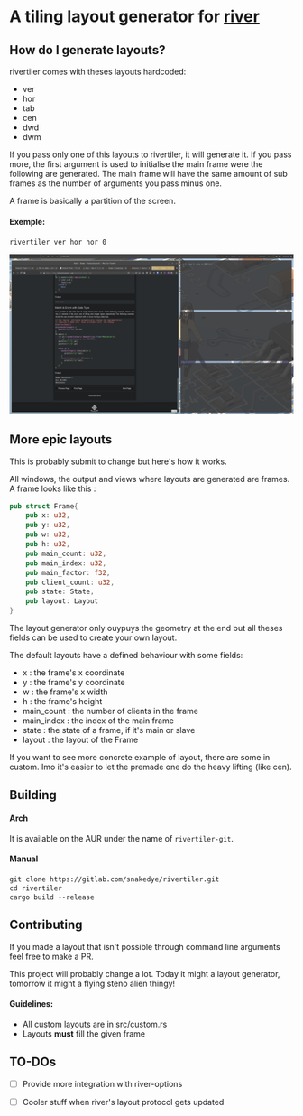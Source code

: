 # A tiling layout generator for [river](https://github.com/ifreund/river)

## How do I generate layouts?

rivertiler comes with theses layouts hardcoded:

- ver
- hor
- tab
- cen
- dwd
- dwm

If you pass only one of this layouts to rivertiler, it will generate it. If you pass more,
the first argument is used to initialise the main frame were the following are generated.
The main frame will have the same amount of sub frames as the number of arguments you pass minus one.

A frame is basically a partition of the screen.

#### Exemple:
`rivertiler ver hor hor 0`

![rivertiler vertical horizontal horizontal](/img/1.png)

## More epic layouts
This is probably submit to change but here's how it works.

All windows, the output and views where layouts are generated are frames. A frame looks like this :
```rust
pub struct Frame{
    pub x: u32,
    pub y: u32,
    pub w: u32,
    pub h: u32,
    pub main_count: u32,
    pub main_index: u32,
    pub main_factor: f32,
    pub client_count: u32,
    pub state: State,
    pub layout: Layout
}
```
The layout generator only ouypuys the geometry at the end but all theses fields can be used to create your own layout.

The default layouts have a defined behaviour with some fields:
- x : the frame's x coordinate
- y : the frame's y coordinate
- w : the frame's x width
- h : the frame's height
- main_count : the number of clients in the frame
- main_index : the index of the main frame
- state : the state of a frame, if it's main or slave
- layout : the layout of the Frame

If you want to see more concrete example of layout, there are some in custom.
Imo it's easier to let the premade one do the heavy lifting (like cen).

## Building
#### Arch
It is available on the AUR under the name of `rivertiler-git`.
#### Manual
```
git clone https://gitlab.com/snakedye/rivertiler.git
cd rivertiler
cargo build --release
```

## Contributing
If you made a layout that isn't possible through command line arguments feel
free to make a PR.

This project will probably change a lot. Today it might a layout generator, tomorrow it might
a flying steno alien thingy!

####  Guidelines:
- All custom layouts are in src/custom.rs
- Layouts **must** fill the given frame

## TO-DOs

- [ ] Provide more integration with river-options

- [ ] Cooler stuff when river's layout protocol gets updated


